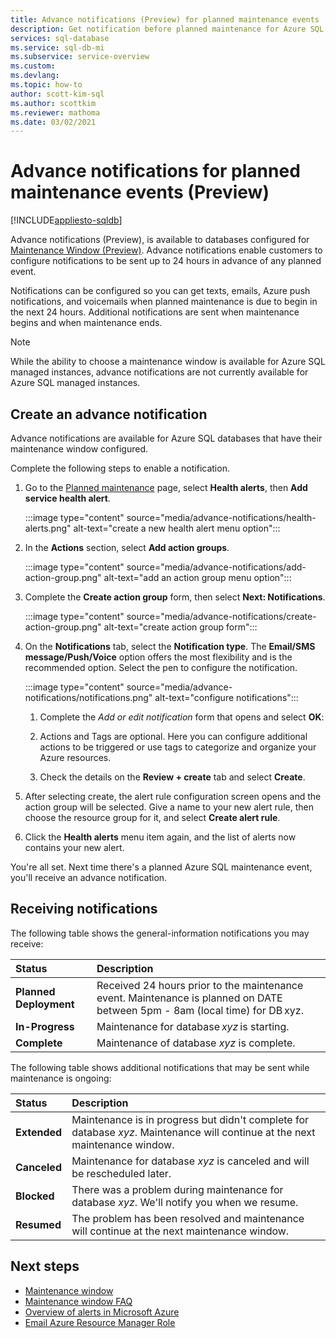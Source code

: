 ```yaml
---
title: Advance notifications (Preview) for planned maintenance events
description: Get notification before planned maintenance for Azure SQL Database.
services: sql-database
ms.service: sql-db-mi
ms.subservice: service-overview
ms.custom: 
ms.devlang: 
ms.topic: how-to
author: scott-kim-sql
ms.author: scottkim
ms.reviewer: mathoma
ms.date: 03/02/2021
---
```

# Advance notifications for planned maintenance events (Preview)
[!INCLUDE[appliesto-sqldb](../includes/appliesto-sqldb.md)]

Advance notifications (Preview), is available to databases configured for [Maintenance Window (Preview)](maintenance-window.md). Advance notifications enable customers to configure notifications to be sent up to 24 hours in advance of any planned event.

Notifications can be configured so you can get texts, emails, Azure push notifications, and voicemails when planned maintenance is due to begin in the next 24 hours. Additional notifications are sent when maintenance begins and when maintenance ends.

> [!Note]
> While the ability to choose a maintenance window is available for Azure SQL managed instances, advance notifications are not currently available for Azure SQL managed instances.

## Create an advance notification

Advance notifications are available for Azure SQL databases that have their maintenance window configured. 

Complete the following steps to enable a notification.  

1. Go to the [Planned maintenance](https://portal.azure.com/#blade/Microsoft_Azure_Health/AzureHealthBrowseBlade/plannedMaintenance) page, select **Health alerts**, then **Add service health alert**.

    :::image type="content" source="media/advance-notifications/health-alerts.png" alt-text="create a new health alert menu option":::

2. In the **Actions** section, select **Add action groups**. 

    :::image type="content" source="media/advance-notifications/add-action-group.png" alt-text="add an action group menu option":::

3. Complete the **Create action group** form, then select **Next: Notifications**.  

    :::image type="content" source="media/advance-notifications/create-action-group.png" alt-text="create action group form":::

1. On the **Notifications** tab, select the **Notification type**. The **Email/SMS message/Push/Voice** option offers the most flexibility and is the recommended option. Select the pen to configure the notification.  

    :::image type="content" source="media/advance-notifications/notifications.png" alt-text="configure notifications":::



   1. Complete the *Add or edit notification* form that opens and select **OK**: 

   2. Actions and Tags are optional. Here you can configure additional actions to be triggered or use tags to categorize and organize your Azure resources. 

   4. Check the details on the **Review + create** tab and select **Create**. 

7. After selecting create, the alert rule configuration screen opens and the action group will be selected. Give a name to your new alert rule, then choose the resource group for it, and select **Create alert rule**. 

8. Click the **Health alerts** menu item again, and the list of alerts now contains your new alert. 


You're all set. Next time there's a planned Azure SQL maintenance event, you'll receive an advance notification.

## Receiving notifications

The following table shows the general-information notifications you may receive: 

|Status|Description|
|:---|:---|
|**Planned Deployment**| Received 24 hours prior to the maintenance event. Maintenance is planned on DATE between 5pm - 8am (local time) for DB xyz.|
|**In-Progress** | Maintenance for database *xyz* is starting.| 
|**Complete** | Maintenance of database *xyz* is complete. |

The following table shows additional notifications that may be sent while maintenance is ongoing: 

|Status|Description|
|:---|:---|
|**Extended** | Maintenance is in progress but didn't complete for database *xyz*. Maintenance will continue at the next maintenance window.| 
|**Canceled**| Maintenance for database *xyz* is canceled and will be rescheduled later. |
|**Blocked**|There was a problem during maintenance for database *xyz*. We'll notify you when we resume.| 
|**Resumed**|The problem has been resolved and maintenance will continue at the next maintenance window.|


## Next steps

- [Maintenance window](maintenance-window.md)
- [Maintenance window FAQ](maintenance-window-faq.yml)
- [Overview of alerts in Microsoft Azure](../../azure-monitor/alerts/alerts-overview.md)
- [Email Azure Resource Manager Role](../../azure-monitor/alerts/action-groups.md#email-azure-resource-manager-role)